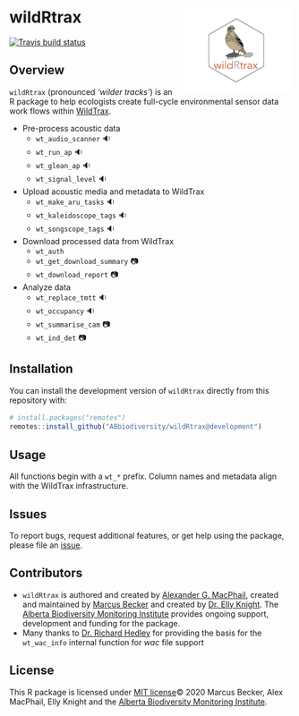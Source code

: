 
# wildRtrax <img src="man/figures/hex-logo-pipit.png" width="40%" align="right" />

<!-- badges: start -->

[![Travis build
status](https://travis-ci.com/ABbiodiversity/wildRtrax.svg?branch=master)](https://travis-ci.com/ABbiodiversity/wildRtrax)
<!-- badges: end -->

## Overview

`wildRtrax` (pronounced *‘wilder tracks’*) is an R package to help ecologists create full-cycle environmental sensor data work flows within [WildTrax](https://www.wildtrax.ca/home.html).

- Pre-process acoustic data
  - `wt_audio_scanner` :sound:
  - `wt_run_ap` :sound:
  - `wt_glean_ap` :sound:
  - `wt_signal_level` :sound:
- Upload acoustic media and metadata to WildTrax
  - `wt_make_aru_tasks` :sound:
  - `wt_kaleidoscope_tags` :sound:
  - `wt_songscope_tags` :sound:
- Download processed data from WildTrax
  - `wt_auth`
  - `wt_get_download_summary` :camera:
  - `wt_download_report` :camera:
- Analyze data
  - `wt_replace_tmtt` :sound:
  - `wt_occupancy` :sound:
  - `wt_summarise_cam` :camera:
  - `wt_ind_det` :camera:

## Installation

You can install the development version of `wildRtrax` directly from this
repository with:

``` r
# install.packages("remotes")
remotes::install_github("ABbiodiversity/wildRtrax@development")
```

## Usage

All functions begin with a `wt_*` prefix. Column names and metadata align with the WildTrax infrastructure. 

## Issues

To report bugs, request additional features, or get help using the package, please file an
[issue](https://github.com/ABbiodiversity/wildRtrax/issues).

## Contributors

* `wildRtrax` is authored and created by [Alexander G. MacPhail](), created and maintained by [Marcus Becker]() and created by [Dr. Elly Knight](). The [Alberta Biodiversity Monitoring Institute](http://https://abmi.ca/home.html) provides ongoing support, development and funding for the package.
* Many thanks to [Dr. Richard Hedley]() for providing the basis for the `wt_wac_info` internal function for *wac* file support

## License

This R package is licensed under [MIT license](https://github.com/ABbiodiversity/wildRtrax/blob/master/LICENSE)© 2020 Marcus Becker, Alex MacPhail, Elly Knight and the [Alberta Biodiversity Monitoring Institute](http://https://abmi.ca/home.html).
